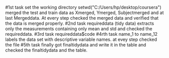 #1st task
set the working directory setwd("C:/Users/hp/desktop/coursera")
merged the test and train data as Xmerged, Ymerged, Subjectmerged and at last Mergeddata.
At every step checked the merged data and verified that the data is merged properly.
#2nd task
requireddata (tidy data) extracts only the measurements containing only mean and std and checked the requireddata. 
#3rd task
requireddata$code
#4rth task
name_1 to name_12 labels the data set with descriptive variable names. 
at evey step checked the file
#5th task
finally got finaltidydata and write it in the table and checked the finaltidydata and the table.
